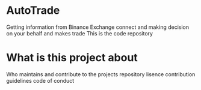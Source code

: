# AutoTrade
Getting information from Binance Exchange connect and making  decision on your behalf and makes trade
This is the code repository 

# What is this project about
 
Who maintains and contribute to the projects
repository lisence 
contribution guidelines 
code of conduct 
